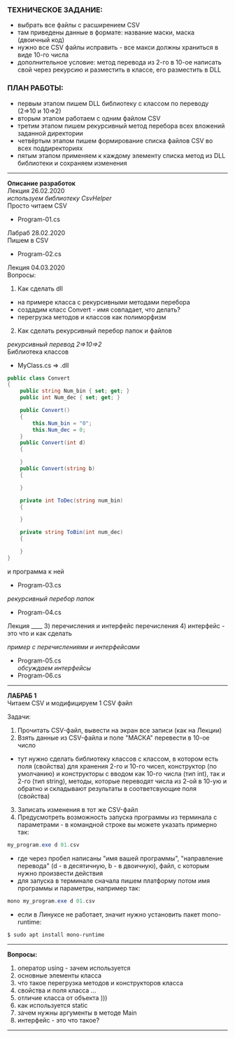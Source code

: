
### ТЕХНИЧЕСКОЕ ЗАДАНИЕ:  
- выбрать все файлы с расширением CSV  
- там приведены данные в формате: название маски, маска (двоичный код)  
- нужно все CSV файлы исправить - все макси должны храниться в виде 10-го числа  
- дополнительное условие: метод перевода из 2-го в 10-ое написать свой через рекурсию и разместить в классе, его разместить в DLL  

### ПЛАН РАБОТЫ:  
* первым этапом пишем DLL библиотеку с классом по переводу (2=>10 и 10=>2)  
* вторым этапом работаем с одним файлом CSV  
* третим этапом пишем рекурсивный метод перебора всех вложений заданной директории  
* четвёртым этапом пишем формирование списка файлов CSV во всех поддиректориях  
* пятым этапом применяем к каждому элементу списка метод из DLL библиотеки и сохраняем изменения   

---  

__Описание разработок__  
Лекция 26.02.2020  
_используем библиотеку CsvHelper_  
Просто читаем CSV  
* Program-01.cs  

Лабраб 28.02.2020  
Пишем в CSV  
* Program-02.cs  

Лекция 04.03.2020  
Вопросы:
1) Как сделать dll 
- на примере класса с рекурсивными методами перебора
- создадим класс Convert - имя совпадает, что делать?
- перегрузка методов и классов как полиморфизм
2) Как сделать рекурсивный перебор папок и файлов

_рекурсивный перевод 2=>10=>2_  
Библиотека классов  
* MyClass.cs => .dll  
``` cs
public class Convert
{
    public string Num_bin { set; get; }
    public int Num_dec { set; get; }

    public Convert()
    {
        this.Num_bin = "0";
        this.Num_dec = 0;
    }
    public Convert(int d)
    {

    }
    public Convert(string b)
    {

    }

    private int ToDec(string num_bin)
    {

    }

    private string ToBin(int num_dec)
    {

    }
}
```
и программа к ней  
* Program-03.cs  

_рекурсивный перебор папок_  
* Program-04.cs  




Лекция ____ 
3) перечисления и интерфейс перечисления
4) интерфейс - это что и как сделать

_пример с перечислениями и интерфейсами_  
* Program-05.cs  
_обсуждаем интерфейсы_  
* Program-06.cs  


---  

__ЛАБРАБ 1__  
Читаем CSV и модифицируем 1 CSV файл  

Задачи:  
1. Прочитать CSV-файл, вывести на экран все записи (как на Лекции)  
2. Взять данные из CSV-файла и поле "МАСКА" перевести в 10-ое число  
- тут нужно сделать библиотеку классов с классом, в котором есть поля (свойства) для хранения 2-го и 10-го чисел, конструктор (по умолчанию) и конструкторы с вводом как 10-го числа (тип int), так и 2-го (тип string), методы, которые переводят числа из 2-ой в 10-ую и обратно и складывают результаты в соответсвующие поля (свойства)  
3. Записать изменения в тот же CSV-файл  
4. Предусмотреть возможность запуска программы из терминала с параметрами - в командной строке вы можете указать примерно так:  
``` cs
my_program.exe d 01.csv
```
- где через пробел написаны "имя вашей программы", "направление перевода" (d - в десятичную, b - в двоичную), файл, с которым нужно произвести действия  
- для запуска в терминале сначала пишем платформу потом имя программы и параметры, например так:  
``` cs
mono my_program.exe d 01.csv
```
- если в Линуксе не работает, значит нужно установить пакет mono-runtime:  
```
$ sudo apt install mono-runtime  
```

---  

__Вопросы:__  
1) оператор using - зачем используется  
2) основные элементы класса  
3) что такое перегрузка методов и конструкторов класса  
4) свойства и поля класса ...  
5) отличие класса от объекта )))  
6) как используется static  
7) зачем нужны аргументы в методе Main     
8) интерфейс - это что такое?  

---  

